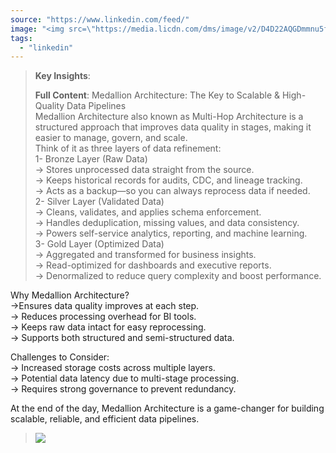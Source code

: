 ```yaml
---
source: "https://www.linkedin.com/feed/"
image: "<img src=\"https://media.licdn.com/dms/image/v2/D4D22AQGDmmnu5f513w/feedshare-shrink_2048_1536/B4DZWjAyYJGcAs-/0/1742196648139?e=1745452800&amp;v=beta&amp;t=3Ux_Ids7akZW5NI8Si4rL-riOw0TMiM0cXcqU6eNz60\" loading=\"lazy\" alt=\"No alt text provided for this image\" id=\"ember3360\" class=\"ivm-view-attr__img--centered ivm-view-attr__img--aspect-fill feed-shared-image-viewer__image evi-image lazy-image ember-view\">"
tags:
  - "linkedin"
---
```

> **Key Insights**:
> 
> **Full Content**:
> Medallion Architecture: The Key to Scalable & High-Quality Data Pipelines  
Medallion Architecture also known as Multi-Hop Architecture is a structured approach that improves data quality in stages, making it easier to manage, govern, and scale.  
Think of it as three layers of data refinement:  
1- Bronze Layer (Raw Data)  
\-> Stores unprocessed data straight from the source.  
\-> Keeps historical records for audits, CDC, and lineage tracking.  
\-> Acts as a backup—so you can always reprocess data if needed.  
2- Silver Layer (Validated Data)  
\-> Cleans, validates, and applies schema enforcement.  
\-> Handles deduplication, missing values, and data consistency.  
\-> Powers self-service analytics, reporting, and machine learning.  
3- Gold Layer (Optimized Data)  
\-> Aggregated and transformed for business insights.  
\-> Read-optimized for dashboards and executive reports.  
\-> Denormalized to reduce query complexity and boost performance.  
  
Why Medallion Architecture?  
\->Ensures data quality improves at each step.  
\-> Reduces processing overhead for BI tools.  
\-> Keeps raw data intact for easy reprocessing.  
\-> Supports both structured and semi-structured data.  
  
Challenges to Consider:  
\-> Increased storage costs across multiple layers.  
\-> Potential data latency due to multi-stage processing.  
\-> Requires strong governance to prevent redundancy.  
  
At the end of the day, Medallion Architecture is a game-changer for building scalable, reliable, and efficient data pipelines.
> ![](<img src="https://media.licdn.com/dms/image/v2/D4D22AQGDmmnu5f513w/feedshare-shrink_2048_1536/B4DZWjAyYJGcAs-/0/1742196648139?e=1745452800&amp;v=beta&amp;t=3Ux_Ids7akZW5NI8Si4rL-riOw0TMiM0cXcqU6eNz60" loading="lazy" alt="No alt text provided for this image" id="ember3360" class="ivm-view-attr__img--centered ivm-view-attr__img--aspect-fill feed-shared-image-viewer__image evi-image lazy-image ember-view">)